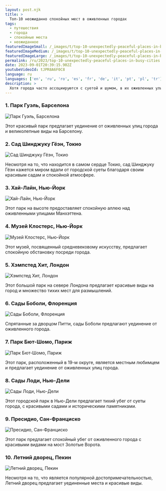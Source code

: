```yaml
---
layout: post.njk
title: >
  Топ-10 неожиданно спокойных мест в оживленных городах
tags:
  - путешествия
  - города
  - спокойные места
  - неожиданное
featuredImageSmall: /_images/t/top-10-unexpectedly-peaceful-places-in-busy-cities-cover-ru-small.webp
featuredImageMedium: /_images/t/top-10-unexpectedly-peaceful-places-in-busy-cities-cover-ru-medium.webp
featuredImageLarge: /_images/t/top-10-unexpectedly-peaceful-places-in-busy-cities-cover-ru-large.webp
permalink: /ru/2023/top-10-unexpectedly-peaceful-places-in-busy-cities.html
date: 2023-09-01T20:39:15.902Z
youtubeVideoId: tJPR8A6F0C8
language: ru
languages: ['en', 'ru', 'ro', 'es', 'fr', 'de', 'it', 'pt', 'pl', 'tr']
description: >
  Хотя города часто ассоциируются с суетой и шумом, в их оживленных улицах есть уголки тишины. Вот топ-10 неожиданно спокойных мест в некоторых самых оживленных городах мира.
---
```


### 1. Парк Гуэль, Барселона

![Парк Гуэль, Барселона](/_images/a/a6e471dcd40d8cb0addd830ec8b48ffe-medium.webp)

Этот красивый парк предлагает уединение от оживленных улиц города и великолепные виды на Барселону.

### 2. Сад Шинджуку Гёэн, Токио

![Сад Шинджуку Гёэн, Токио](/_images/b/b4112fbf9a0e400914f9e124fefc8bb2-medium.webp)

Несмотря на то, что находится в самом сердце Токио, сад Шинджуку Гёэн кажется миром вдали от городской суеты благодаря своим красивым садам и спокойной атмосфере.

### 3. Хай-Лайн, Нью-Йорк

![Хай-Лайн, Нью-Йорк](/_images/a/ad828d1c8d8f2f3b161c9c91498cdac0-medium.webp)

Этот парк на высоте предоставляет спокойную аллею над оживленными улицами Манхэттена.

### 4. Музей Клостерс, Нью-Йорк

![Музей Клостерс, Нью-Йорк](/_images/c/cb8bbb7e33502b532b420255d175605c-medium.webp)

Этот музей, посвященный средневековому искусству, предлагает спокойную обстановку посреди города.

### 5. Хэмпстед Хит, Лондон

![Хэмпстед Хит, Лондон](/_images/e/e5f0c1c1d6d3916832f850f7c9cea008-medium.webp)

Этот большой парк на севере Лондона предлагает красивые виды на город и множество тихих мест для размышлений.

### 6. Сады Боболи, Флоренция

![Сады Боболи, Флоренция](/_images/d/d3bdd6cb7035b165f1767940d1d18208-medium.webp)

Спрятанные за дворцом Питти, сады Боболи предлагают уединение от оживленного города.

### 7. Парк Бют-Шомо, Париж

![Парк Бют-Шомо, Париж](/_images/7/70a842a5736c4abc068bc8aa707b915c-medium.webp)

Этот парк, расположенный в 19-м округе, является местным любимцем и предлагает уединение от оживленных улиц города.

### 8. Сады Лоди, Нью-Дели

![Сады Лоди, Нью-Дели](/_images/4/4d1e0f4af60fb33afa8fd37b254f46dc-medium.webp)

Этот городской парк в Нью-Дели предлагает тихий убег от суеты города, с красивыми садами и историческими памятниками.

### 9. Пресидио, Сан-Франциско

![Пресидио, Сан-Франциско](/_images/f/fe41a642c39f1f126af813d42e4ed8d8-medium.webp)

Этот парк предлагает спокойный убег от оживленного города с красивыми видами на мост Золотые Ворота.

### 10. Летний дворец, Пекин

![Летний дворец, Пекин](/_images/3/3aa3e6c7a3a442cdeb2e64a0dae99e5f-medium.webp)

Несмотря на то, что является популярной достопримечательностью, Летний дворец предлагает уединенные места и красивые виды.

